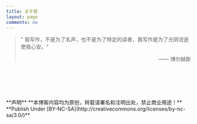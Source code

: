 ```yaml
---
title: 关于我
layout: page
comments: no
---
```

> "  我写作，不是为了名声，也不是为了特定的读者，我写作是为了光阴流逝使我心安。"      
    <p align=right> —— 博尔赫斯





<br/>
<br/>
<br/>
<br/>
<br/>
**声明**  
**本博客内容均为原创，转载请署名和注明出处，禁止商业用途！**  
**Publish Under [BY-NC-SA](http://creativecommons.org/licenses/by-nc-sa/3.0/)**  
